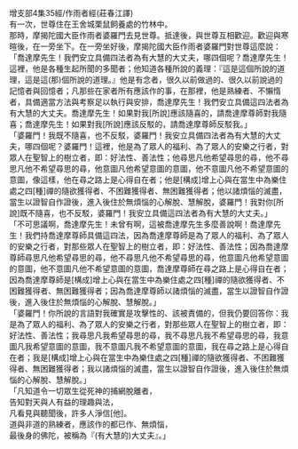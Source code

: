 增支部4集35經/作雨者經(莊春江譯)  
有一次，世尊住在王舍城栗鼠飼養處的竹林中。  
那時，摩揭陀國大臣作雨者婆羅門去見世尊。抵達後，與世尊互相歡迎。歡迎與寒暄後，在一旁坐下。在一旁坐好後，摩揭陀國大臣作雨者婆羅門對世尊這麼說：  
「喬達摩先生！我們安立具備四法者為有大慧的大丈夫，哪四個呢？喬達摩先生！這裡，他是各種生起所聞的多聞者；他知道各種所說的義理：『這是這個所說的道理，這是這(那)個所說的道理。』他是有念者，很久以前做過的、很久以前說過的記憶者與回憶者；凡那些在家者所有應該作的事，在那裡，他是熟練者、不懶惰者，具備適當方法與考察足以執行與安排，喬達摩先生！我們安立具備這四法者為有大慧的大丈夫。喬達摩先生！如果對我[所說]應該隨喜的，請喬達摩尊師對我隨喜；喬達摩先生！如果對我[所說]應該反駁的，請喬達摩尊師反駁我。」  
「婆羅門！我既不隨喜，也不反駁，婆羅門！我安立具備四法者為有大慧的大丈夫，哪四個呢？婆羅門！這裡，他是為了眾人的福利、為了眾人的安樂之行者，對眾人在聖智上的樹立者，即：好法性、善法性；他尋思凡他希望尋思的尋，他不尋思凡他不希望尋思的尋，他意圖凡他希望意圖的意圖，他不意圖凡他不希望意圖的意圖，像這樣，他在尋之路上是心得自在者；他是[構成]增上心與在當生中為樂住處之四[種]禪的隨欲獲得者、不困難獲得者、無困難獲得者；他以諸煩惱的滅盡，當生以證智自作證後，進入後住於無煩惱的心解脫、慧解脫，婆羅門！我對你[所說]既不隨喜，也不反駁，婆羅門！我安立具備這四法者為有大慧的大丈夫。」  
「不可思議啊，喬達摩先生！未曾有啊，這被喬達摩先生多麼善說啊！喬達摩先生！我們持喬達摩尊師具備這四法，因為喬達摩尊師是為了眾人的福利、為了眾人的安樂之行者，對那些眾人在聖智上的樹立者，即：好法性、善法性；因為喬達摩尊師尋思凡他希望尋思的尋，他不尋思凡他不希望尋思的尋，他意圖凡他希望意圖的意圖，他不意圖凡他不希望意圖的意圖，喬達摩尊師在尋之路上是心得自在者；因為喬達摩尊師是[構成]增上心與在當生中為樂住處之四[種]禪的隨欲獲得者、不困難獲得者、無困難獲得者；因為喬達摩尊師以諸煩惱的滅盡，當生以證智自作證後，進入後住於無煩惱的心解脫、慧解脫。」  
「婆羅門！你所說的言語對我確實是攻擊性的、該被責備的，但我仍要回答你：我是為了眾人的福利、為了眾人的安樂之行者，對那些眾人在聖智上的樹立者，即：好法性、善法性；我尋思凡我希望尋思的尋，我不尋思凡我不希望尋思的尋，我意圖凡我希望意圖的意圖，我不意圖凡我不希望意圖的意圖，我在尋之路上是心得自在者；我是[構成]增上心與在當生中為樂住處之四[種]禪的隨欲獲得者、不困難獲得者、無困難獲得者；我以諸煩惱的滅盡，當生以證智自作證後，進入後住於無煩惱的心解脫、慧解脫。」  
「凡知道令一切眾生從死神的捕網脫離者，  
告知對天與人有益的理趣與法，  
凡看見與聽聞後，許多人淨信[他]。  
道與非道的熟練者，應該作的都已作、無煩惱，  
最後身的佛陀，被稱為『(有大慧的)大丈夫』。」  
  
  
